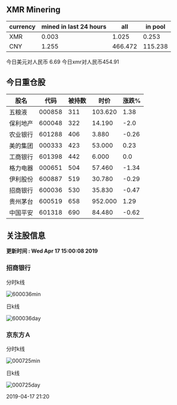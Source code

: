 ## XMR Minering

|currency|mined in last 24 hours|all|in pool|
|---|---|---|---|
|XMR|0.003|1.025|0.253|
|CNY|1.255|466.472|115.238|

今日美元对人民币 6.69	今日xmr对人民币454.91


## 今日重仓股 

|股名|代码|被持数|时价|涨跌%|
|---|---|---|---|---|
|五粮液|000858|311|103.620|1.38|
|保利地产|600048|322|14.190|-2.0|
|农业银行|601288|406|3.880|-0.26|
|美的集团|000333|423|53.000|0.23|
|工商银行|601398|442|6.000|0.0|
|格力电器|000651|504|57.460|-1.34|
|伊利股份|600887|519|30.780|-0.29|
|招商银行|600036|530|35.830|-0.47|
|贵州茅台|600519|658|952.000|1.29|
|中国平安|601318|690|84.480|-0.62|

## 关注股信息
**更新时间 : Wed Apr 17 15:00:08 2019**
### 招商银行 
分时k线

![600036min](http://image.sinajs.cn/newchart/min/n/sh600036.gif)

日k线

![600036day](http://image.sinajs.cn/newchart/daily/n/sh600036.gif)

### 京东方Ａ 
分时k线

![000725min](http://image.sinajs.cn/newchart/min/n/sz000725.gif)

日k线

![000725day](http://image.sinajs.cn/newchart/daily/n/sz000725.gif)

2019-04-17 21:20